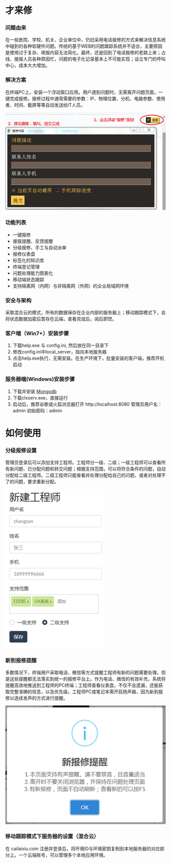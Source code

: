 # 才来修

### 问题由来
在一些医院、学校、机关、企业单位中，仍旧采用电话报修的方式来解决信息系统中碰到的各种软硬件问题。传统的基于WEB的问题跟踪系统并不适合，主要原因是使用过于复杂、填报内容无法简化。最终，还是回到了电话报修的老路上来；占线、接报人员各种原因忙，问题的电子化记录基本上不可能实现；设立专门的呼叫中心，成本大大增加。

### 解决方案
在终端PC上，安装一个浮动窗口应用。用户遇到问题时，无需离开问题页面，一键完成报修。报修过程中通常需要的参数：IP、物理位置、分机、电脑参数、使用者、时间、截屏等等自动发送给IT人员。

![client](/images/client.png?raw=true)

### 功能列表
- 一键报修
- 接报提醒、反馈提醒
- 分级报修、手工与自动派单
- 报修仪表盘
- 标签化的知识库
- 终端登记管理
- 问题处理能力图表化
- 移动端状态跟踪
- 支持隔离网（内网）与非隔离网（外网）的企业局域网环境

### 安全与架构
采取混合云的模式，所有的数据保存在企业内部的服务器上；移动跟踪模式下，会将状态数据加密后暂存在云端，查看完成后，阅后即焚。

### 客户端（Win7+）安装步骤
1. 下载help.exe 与 config.ini, 然后放在同一目录下
2. 修改config.ini中local_server，指向本地服务器
3. 点击help.exe执行，无需安装。在生产环境下，批量安装的客户端，推荐开机启动

### 服务器端(Windows)安装步骤
1. 下载并安装 [Mongodb](https://fastdl.mongodb.org/win32/mongodb-win32-x86_64-2012plus-4.2.6-signed.msi)
2. 下载clxserv.exe，直接运行
3. 启动后，推荐谷歌或火狐浏览器打开 http://localhost:8080  管理员用户名：admin 初始密码：admin


# 如何使用

### 分级报修设置
管理员登录后可以添加支持工程师。工程师分一级、二级；一级工程师可以查看所有新问题、已分配问题和转交问题；根据支持范围，可以将符合条件的问题，自动分配给二级工程师。二级工程师只能查看并处理分配给自己的问题，或者对处理不了的问题，要求重新分配。

![add IT](/images/addit.png?raw=true)

### 新到报修提醒
多数情况下，终端用户采取电话、微信等方式提醒工程师有新的问题需要处理，但是这些提醒都无法落实到统一的报修平台上。作为电话、微信的有效补充，系统将提醒高效地推送到工程师的PC终端；工程师查看仪表盘，不仅不会遗漏，还能获取完整准确的信息，以及优先级。工程师PC或笔记本需开启扬声器，因为新到报修以连续发声的方式进行提醒。

![remind](/images/remind.png?raw=true)

### 移动跟踪模式下服务器的设置（混合云）
在 cailaixiu.com 注册并登录后，将环境ID与环境密钥复制到本地服务器的对应部分上。一个云端账号，可以管理多个本地应用环境。
